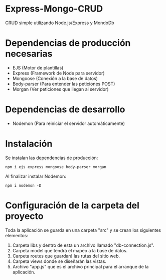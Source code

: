 # Express-Mongo-CRUD
CRUD simple utilizando Node.js/Express y MondoDb

# Dependencias de producción necesarias
- EJS                (Motor de plantillas)
- Express            (Framework de Node para servidor)
- Mongoose           (Conexión  a la base de datos)
- Body-parser        (Para entender las peticiones POST)
- Morgan             (Ver peticiones que llegan al servidor)

# Dependencias de desarrollo
- Nodemon           (Para reiniciar el servidor automáticamente)


# Instalación 
Se instalan las dependencias de producción:

`npm i ejs express mongoose body-parser morgan`

Al finalizar instalar Nodemon:

`npm i nodemon -D `

# Configuración de la carpeta del proyecto
Toda la aplicación se guarda en una carpeta "src" y se crean los siguientes elementos:

1. Carpeta libs y dentro de esta un archivo llamado "db-connection.js".
2. Carpeta model que tendrá el mapeo a la base de datos.
3. Carpeta routes que guardará las rutas del sitio web.
4. Carpeta views donde se diseñarán las vistas.
5. Archivo "app.js" que es el archivo principal para el arranque de la aplicación.
